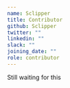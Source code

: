 ```yaml
---
name: Sclipper
title: Contributor
github: Sclipper
twitter: ""
linkedin: ""
slack: ""
joining_date: ""
role: contributor
---
```


Still waiting for this
